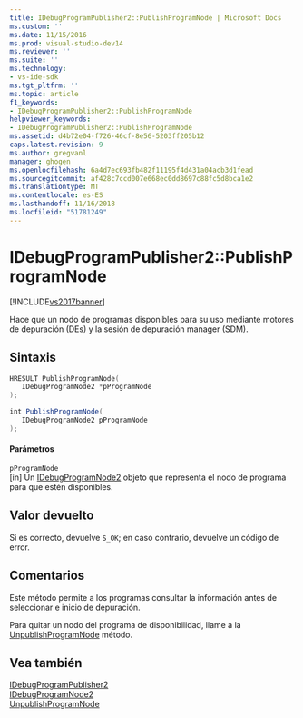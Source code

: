 ```yaml
---
title: IDebugProgramPublisher2::PublishProgramNode | Microsoft Docs
ms.custom: ''
ms.date: 11/15/2016
ms.prod: visual-studio-dev14
ms.reviewer: ''
ms.suite: ''
ms.technology:
- vs-ide-sdk
ms.tgt_pltfrm: ''
ms.topic: article
f1_keywords:
- IDebugProgramPublisher2::PublishProgramNode
helpviewer_keywords:
- IDebugProgramPublisher2::PublishProgramNode
ms.assetid: d4b72e04-f726-46cf-8e56-5203ff205b12
caps.latest.revision: 9
ms.author: gregvanl
manager: ghogen
ms.openlocfilehash: 6a4d7ec693fb482f11195f4d431a04acb3d1fead
ms.sourcegitcommit: af428c7ccd007e668ec0dd8697c88fc5d8bca1e2
ms.translationtype: MT
ms.contentlocale: es-ES
ms.lasthandoff: 11/16/2018
ms.locfileid: "51781249"
---
```

# <a name="idebugprogrampublisher2publishprogramnode"></a>IDebugProgramPublisher2::PublishProgramNode
[!INCLUDE[vs2017banner](../../../includes/vs2017banner.md)]

Hace que un nodo de programas disponibles para su uso mediante motores de depuración (DEs) y la sesión de depuración manager (SDM).  
  
## <a name="syntax"></a>Sintaxis  
  
```cpp  
HRESULT PublishProgramNode(  
   IDebugProgramNode2 *pProgramNode  
);  
```  
  
```csharp  
int PublishProgramNode(  
   IDebugProgramNode2 pProgramNode  
);  
```  
  
#### <a name="parameters"></a>Parámetros  
 `pProgramNode`  
 [in] Un [IDebugProgramNode2](../../../extensibility/debugger/reference/idebugprogramnode2.md) objeto que representa el nodo de programa para que estén disponibles.  
  
## <a name="return-value"></a>Valor devuelto  
 Si es correcto, devuelve `S_OK`; en caso contrario, devuelve un código de error.  
  
## <a name="remarks"></a>Comentarios  
 Este método permite a los programas consultar la información antes de seleccionar e inicio de depuración.  
  
 Para quitar un nodo del programa de disponibilidad, llame a la [UnpublishProgramNode](../../../extensibility/debugger/reference/idebugprogrampublisher2-unpublishprogramnode.md) método.  
  
## <a name="see-also"></a>Vea también  
 [IDebugProgramPublisher2](../../../extensibility/debugger/reference/idebugprogrampublisher2.md)   
 [IDebugProgramNode2](../../../extensibility/debugger/reference/idebugprogramnode2.md)   
 [UnpublishProgramNode](../../../extensibility/debugger/reference/idebugprogrampublisher2-unpublishprogramnode.md)

